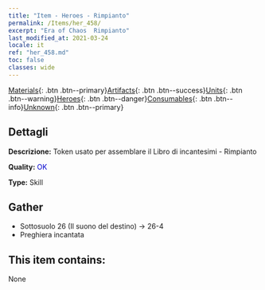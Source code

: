 ```yaml
---
title: "Item - Heroes - Rimpianto"
permalink: /Items/her_458/
excerpt: "Era of Chaos  Rimpianto"
last_modified_at: 2021-03-24
locale: it
ref: "her_458.md"
toc: false
classes: wide
---
```

 [Materials](/it/Items/){: .btn .btn--primary}[Artifacts](/it/Items/Artifacts/){: .btn .btn--success}[Units](/it/Items/Units/){: .btn .btn--warning}[Heroes](/it/Items/Heroes/){: .btn .btn--danger}[Consumables](/it/Items/Consumables/){: .btn .btn--info}[Unknown](/it/Items/Unknown/){: .btn .btn--primary}

## Dettagli
 **Descrizione:** Token usato per assemblare il Libro di incantesimi - Rimpianto

 **Quality:** <span style="color: #0000CD">OK</span>

 **Type:** Skill

## Gather

*    Sottosuolo 26 (Il suono del destino) -> 26-4 
*    Preghiera incantata 

## This item contains:

  None

